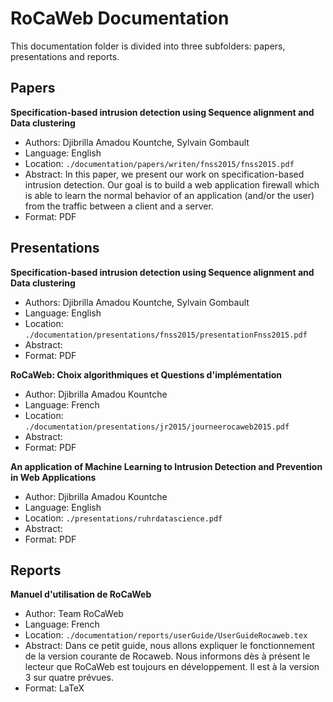 # RoCaWeb Documentation

This documentation folder is divided into three subfolders: papers, presentations and reports.

## Papers

**Specification-based intrusion detection using Sequence alignment and Data clustering**
* Authors: Djibrilla Amadou Kountche, Sylvain Gombault
* Language: English
* Location: `./documentation/papers/writen/fnss2015/fnss2015.pdf`
* Abstract: In this paper, we present our work on specification-based intrusion detection. Our goal is to build a web application firewall which is able to learn the normal behavior of an application (and/or the user) from the traffic between a client and a server.
* Format: PDF

## Presentations

**Specification-based intrusion detection using Sequence alignment and Data clustering**
* Authors: Djibrilla Amadou Kountche, Sylvain Gombault
* Language: English
* Location: `./documentation/presentations/fnss2015/presentationFnss2015.pdf`
* Abstract:
* Format: PDF

**RoCaWeb: Choix algorithmiques et Questions d'implémentation**
* Author: Djibrilla Amadou Kountche
* Language: French
* Location: `./documentation/presentations/jr2015/journeerocaweb2015.pdf`
* Abstract:
* Format: PDF

**An application of Machine Learning to Intrusion Detection and Prevention in Web Applications**
* Author: Djibrilla Amadou Kountche
* Language: English
* Location: `./presentations/ruhrdatascience.pdf`
* Abstract:
* Format: PDF

## Reports

**Manuel d'utilisation de RoCaWeb**
* Author: Team RoCaWeb
* Language: French
* Location: `./documentation/reports/userGuide/UserGuideRocaweb.tex`
* Abstract: Dans ce petit guide, nous allons expliquer le fonctionnement de la version courante de Rocaweb. Nous informons dès à présent le lecteur que RoCaWeb est toujours en développement. Il est à la version 3 sur quatre  prévues.
* Format: LaTeX
